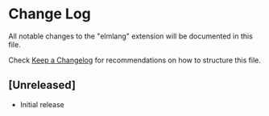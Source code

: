 # Change Log
All notable changes to the "elmlang" extension will be documented in this file.

Check [Keep a Changelog](http://keepachangelog.com/) for recommendations on how to structure this file.

## [Unreleased]
- Initial release